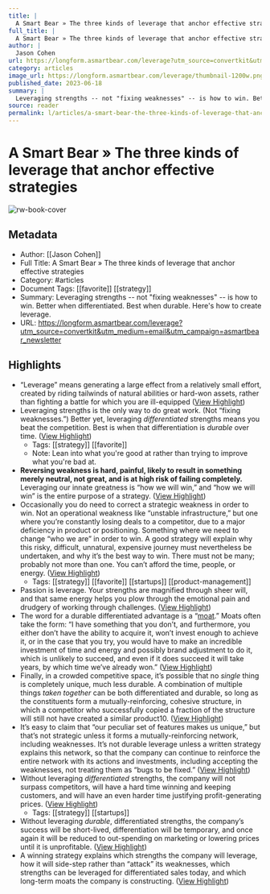 ```yaml
---
title: |
  A Smart Bear » The three kinds of leverage that anchor effective strategies
full_title: |
  A Smart Bear » The three kinds of leverage that anchor effective strategies
author: |
  Jason Cohen
url: https://longform.asmartbear.com/leverage?utm_source=convertkit&utm_medium=email&utm_campaign=asmartbear_newsletter
category: articles
image_url: https://longform.asmartbear.com/leverage/thumbnail-1200w.png
published_date: 2023-06-18
summary: |
  Leveraging strengths -- not "fixing weaknesses" -- is how to win. Better when differentiated. Best when durable. Here's how to create leverage.
source: reader
permalink: l/articles/a-smart-bear-the-three-kinds-of-leverage-that-anchor-effective-strategies
---
```

# A Smart Bear » The three kinds of leverage that anchor effective strategies

![rw-book-cover](https://longform.asmartbear.com/leverage/thumbnail-1200w.png)

## Metadata
- Author: [[Jason Cohen]]
- Full Title: A Smart Bear » The three kinds of leverage that anchor effective strategies
- Category: #articles
- Document Tags: [[favorite]] [[strategy]] 
- Summary: Leveraging strengths -- not "fixing weaknesses" -- is how to win. Better when differentiated. Best when durable. Here's how to create leverage.
- URL: https://longform.asmartbear.com/leverage?utm_source=convertkit&utm_medium=email&utm_campaign=asmartbear_newsletter

## Highlights
- “Leverage” means generating a large effect from a relatively small effort, created by riding tailwinds of natural abilities or hard-won assets, rather than fighting a battle for which you are ill-equipped ([View Highlight](https://read.readwise.io/read/01haa507yp3v8631qy9tev46b9))
- Leveraging strengths is the only way to do great work. (Not “fixing weaknesses.”)
  Better yet, leveraging *differentiated* strengths means you beat the competition.
  Best is when that differentiation is *durable* over time. ([View Highlight](https://read.readwise.io/read/01haa519j2g5awrqe0mv2c4w77))
    - Tags: [[strategy]] [[favorite]] 
    - Note: Lean into what you're good at rather than trying to improve what you're bad at.
- **Reversing weakness is hard, painful, likely to result in something merely neutral, not great, and is at high risk of failing completely.** Leveraging our innate greatness is “how we will win,” and “how we will win” is the entire purpose of a strategy. ([View Highlight](https://read.readwise.io/read/01haa53wfckffz015cqcr39y6d))
- Occasionally you do need to correct a strategic weakness in order to win. Not an operational weakness like “unstable infrastructure,” but one where you’re constantly losing deals to a competitor, due to a major deficiency in product or positioning. Something where we need to change “who we are” in order to win.
  A good strategy will explain why this risky, difficult, unnatural, expensive journey must nevertheless be undertaken, and why it’s the best way to win. There must not be many; probably not more than one. You can’t afford the time, people, or energy. ([View Highlight](https://read.readwise.io/read/01haa55b03hfjbc651z9scvwdj))
    - Tags: [[strategy]] [[favorite]] [[startups]] [[product-management]] 
- Passion is leverage. Your strengths are magnified through sheer will, and that same energy helps you plow through the emotional pain and drudgery of working through challenges. ([View Highlight](https://read.readwise.io/read/01haa58kacb3r7h6m0748fqb1t))
- The word for a durable differentiated advantage is a “[moat](https://longform.asmartbear.com/moats/).” Moats often take the form: “I have something that you don’t, and furthermore, you either don’t have the ability to acquire it, won’t invest enough to achieve it, or in the case that you try, you would have to make an incredible investment of time and energy and possibly brand adjustment to do it, which is unlikely to succeed, and even if it does succeed it will take years, by which time we’ve already won.” ([View Highlight](https://read.readwise.io/read/01haa5eyq6cmpp723a9xb9bafe))
- Finally, in a crowded competitive space, it’s possible that no *single* thing is completely unique, much less durable. A combination of multiple things *taken together* can be both differentiated and durable, so long as the constituents form a mutually-reinforcing, cohesive structure, in which a competitor who successfully copied a fraction of the structure will still not have created a similar product10. ([View Highlight](https://read.readwise.io/read/01haa5jh9km7p0kr10nfxwns6t))
- It’s easy to claim that “our peculiar set of features makes us unique,” but that’s not strategic unless it forms a mutually-reinforcing network, including weaknesses. It’s not durable leverage unless a written strategy explains this network, so that the company can continue to reinforce the entire network with its actions and investments, including accepting the weaknesses, not treating them as “bugs to be fixed.” ([View Highlight](https://read.readwise.io/read/01has1gngy90k2bg95qnmxpd9w))
- Without leveraging *differentiated* strengths, the company will not surpass competitors, will have a hard time winning and keeping customers, and will have an even harder time justifying profit-generating prices. ([View Highlight](https://read.readwise.io/read/01has1ht61zq4pjhqbrpp3t9df))
    - Tags: [[strategy]] [[startups]] 
- Without leveraging *durable*, differentiated strengths, the company’s success will be short-lived, differentiation will be temporary, and once again it will be reduced to out-spending on marketing or lowering prices until it is unprofitable. ([View Highlight](https://read.readwise.io/read/01has1hxtkwy9m2natghhbc6k0))
- A winning strategy explains which strengths the company will leverage, how it will side-step rather than “attack” its weaknesses, which strengths can be leveraged for differentiated sales today, and which long-term moats the company is constructing. ([View Highlight](https://read.readwise.io/read/01has1hdhmtqtfxys9dx34y4r0))


